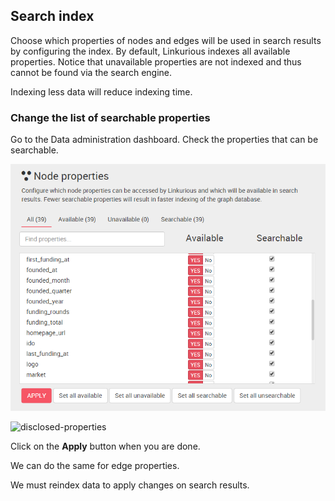 ## Search index

Choose which properties of nodes and edges will be used in search results by configuring the index. By default, Linkurious indexes all available properties. Notice that unavailable properties are not indexed and thus cannot be found via the search engine.

<div class="alert alert-info">
  Indexing less data will reduce indexing time.
</div>

### Change the list of searchable properties

Go to the Data administration dashboard. Check the properties that can be searchable.

![](admin-data-nodes-properties.png)

![disclosed-properties](https://raw.githubusercontent.com/Linkurious/linkurious-enterprise-manual/master/screenshots/156.png)

Click on the **Apply** button when you are done.

We can do the same for edge properties.

<div class="alert alert-warning">
  We must reindex data to apply changes on search results.
</div>
